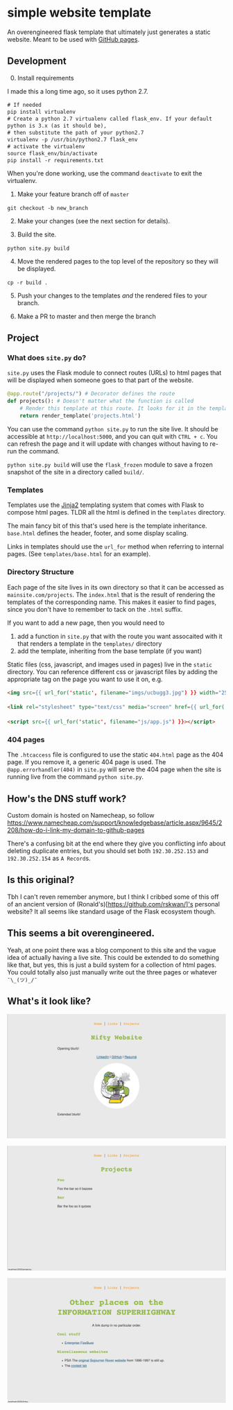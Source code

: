 simple website template
================

An overengineered flask template that ultimately just generates a static website. Meant to be used with [GitHub pages](https://pages.github.com/).

## Development

0. Install requirements

I made this a long time ago, so it uses python 2.7.
```
# If needed
pip install virtualenv
# Create a python 2.7 virtualenv called flask_env. If your default python is 3.x (as it should be),
# then substitute the path of your python2.7
virtualenv -p /usr/bin/python2.7 flask_env
# activate the virtualenv
source flask_env/bin/activate
pip install -r requirements.txt
```

When you're done working, use the command `deactivate` to exit the virtualenv.

1. Make your feature branch off of `master`

`git checkout -b new_branch`

2. Make your changes (see the next section for details).

3. Build the site.

`python site.py build`

4. Move the rendered pages to the top level of the repository so they will be displayed.

`cp -r build .`

5. Push your changes to the templates _and_ the rendered files to your branch.

6. Make a PR to master and then merge the branch


## Project

### What does `site.py` do?

`site.py` uses the Flask module to connect routes (URLs) to html pages that will be displayed when someone goes to that part of the website.

```python
@app.route("/projects/") # Decorator defines the route
def projects(): # Doesn't matter what the function is called
    # Render this template at this route. It looks for it in the templates/ directory.
    return render_template('projects.html')
```

You can use the command `python site.py` to run the site live. It should be accessible at `http://localhost:5000`, and you can quit with `CTRL + c`. You can refresh the page and it will update with changes without having to re-run the command.

`python site.py build` will use the `flask_frozen` module to save a frozen snapshot of the site in a directory called `build/`.

### Templates

Templates use the [Jinja2](http://jinja.pocoo.org/docs/2.9/) templating system that comes with Flask to compose html pages. TLDR all the html is defined in the `templates` directory.

The main fancy bit of this that's used here is the template inheritance. `base.html` defines the header, footer, and some display scaling.

Links in templates should use the `url_for` method when referring to internal pages. (See `templates/base.html` for an example).

### Directory Structure

Each page of the site lives in its own directory so that it can be accessed as `mainsite.com/projects`. The `index.html` that is the result of rendering the templates of the corresponding name. This makes it easier to find pages, since you don't have to remember to tack on the `.html` suffix.

If you want to add a new page, then you would need to

1. add a function in `site.py` that with the route you want assocaited with it that renders a template in the `templates/` directory
2. add the template, inheriting from the base template (if you want)

Static files (css, javascript, and images used in pages) live in the `static` directory. You can reference different css or javascript files by adding the appropriate tag on the page you want to use it on, e.g.

```html
<img src={{ url_for('static', filename="imgs/ucbugg3.jpg") }} width="256px">

<link rel="stylesheet" type="text/css" media="screen" href={{ url_for('static', filename="css/style.css") }}>

<script src={{ url_for('static', filename="js/app.js") }}></script>
```

### 404 pages

The `.htcaccess` file is configured to use the static `404.html` page as the 404 page. If you remove it, a generic 404 page is used. The `@app.errorhandler(404)` in `site.py` will serve the 404 page when the site is running live from the command `python site.py`.

## How's the DNS stuff work?

Custom domain is hosted on Namecheap, so follow https://www.namecheap.com/support/knowledgebase/article.aspx/9645/2208/how-do-i-link-my-domain-to-github-pages

There's a confusing bit at the end where they give you conflicting info about deleting duplicate entries, but you should set both `192.30.252.153` and `192.30.252.154` as `A Record`s.

## Is this original?

Tbh I can't reven remember anymore, but I think I cribbed some of this off of an ancient version of (Ronald's)[https://github.com/rskwan/]'s personal website? It all seems like standard usage of the Flask ecosystem though.

## This seems a bit overengineered.

Yeah, at one point there was a blog component to this site and the vague idea of actually having a live site. This could be extended to do something like that, but yes, this is just a build system for a collection of html pages. You could totally also just manually write out the three pages or whatever `¯\_(ツ)_/¯`

## What's it look like?

![index](static/imgs/index_screenshot.png)

![projects](static/imgs/projects_screenshot.png)

![links](static/imgs/links_screenshot.png)